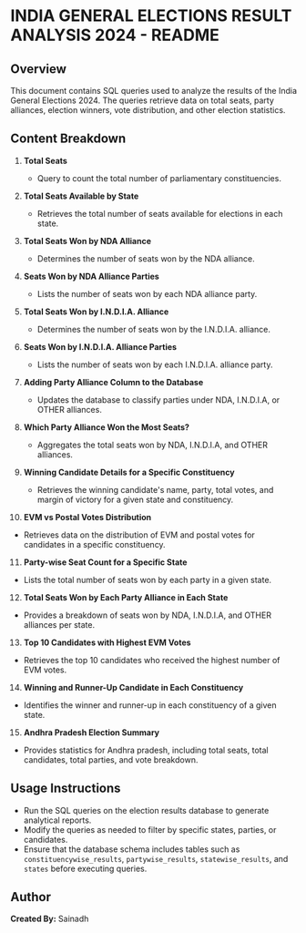 # INDIA GENERAL ELECTIONS RESULT ANALYSIS 2024 - README

## Overview
This document contains SQL queries used to analyze the results of the India General Elections 2024. The queries retrieve data on total seats, party alliances, election winners, vote distribution, and other election statistics.

## Content Breakdown
1. **Total Seats**  
   - Query to count the total number of parliamentary constituencies.

2. **Total Seats Available by State**  
   - Retrieves the total number of seats available for elections in each state.

3. **Total Seats Won by NDA Alliance**  
   - Determines the number of seats won by the NDA alliance.

4. **Seats Won by NDA Alliance Parties**  
   - Lists the number of seats won by each NDA alliance party.

5. **Total Seats Won by I.N.D.I.A. Alliance**  
   - Determines the number of seats won by the I.N.D.I.A. alliance.

6. **Seats Won by I.N.D.I.A. Alliance Parties**  
   - Lists the number of seats won by each I.N.D.I.A. alliance party.

7. **Adding Party Alliance Column to the Database**  
   - Updates the database to classify parties under NDA, I.N.D.I.A, or OTHER alliances.

8. **Which Party Alliance Won the Most Seats?**  
   - Aggregates the total seats won by NDA, I.N.D.I.A, and OTHER alliances.

9. **Winning Candidate Details for a Specific Constituency**  
   - Retrieves the winning candidate's name, party, total votes, and margin of victory for a given state and constituency.

10. **EVM vs Postal Votes Distribution**  
   - Retrieves data on the distribution of EVM and postal votes for candidates in a specific constituency.

11. **Party-wise Seat Count for a Specific State**  
   - Lists the total number of seats won by each party in a given state.

12. **Total Seats Won by Each Party Alliance in Each State**  
   - Provides a breakdown of seats won by NDA, I.N.D.I.A, and OTHER alliances per state.

13. **Top 10 Candidates with Highest EVM Votes**  
   - Retrieves the top 10 candidates who received the highest number of EVM votes.

14. **Winning and Runner-Up Candidate in Each Constituency**  
   - Identifies the winner and runner-up in each constituency of a given state.

15. **Andhra Pradesh Election Summary**  
   - Provides statistics for Andhra pradesh, including total seats, total candidates, total parties, and vote breakdown.

## Usage Instructions
- Run the SQL queries on the election results database to generate analytical reports.
- Modify the queries as needed to filter by specific states, parties, or candidates.
- Ensure that the database schema includes tables such as `constituencywise_results`, `partywise_results`, `statewise_results`, and `states` before executing queries.

## Author
**Created By:** Sainadh

